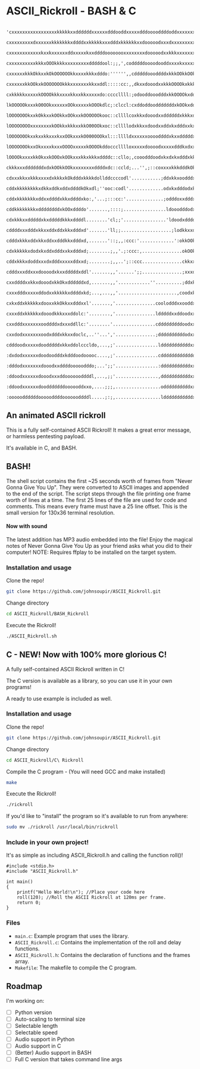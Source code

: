 # ASCII_Rickroll - BASH & C
          'cxxxxxxxxxxxxxxxxxkkkkkxxddddddxxxxxxdddooddxxxxxdddooooddddoddxxxxxxxxxdddooddc               
           cxxxxxxxxxdxxxxxxkkkkkkkxddddxxkkkkkxxxdddxkkkkkkxxdooooodxxxdxxxxxxxxxxddoooddc               
           cxxxxxxxxxxxxkxxkxxxxxxddxxxxxkxxddddoooooooxxxxxxxxdooooodxxkkkxxxxxxxxxddodddc               
           cxxxxxxxxxxkkkxOOOkkkkxxxxxxxxxdddddool:;;,',codddddoooodooddxxxxkxxxxxxxddodddc               
           cxxxxxxkkkOkkxxkOkOOOOOOkkxxxxkkkxdddo:'''''',,cdddddoooddddxkkkOOkkOOkxddoddddc               
           cxxxxxxkkOOkxkOOOOOOOkkkxxxxxxxkkxxddl:::::cc:,,dkxxdooodxxkkkOOOOkxkkkxddoddddc               
           cxkkkkkxxxxxkOOOOkkkxxxxkkxxkkxxxxxdo:ccccllll:;odooddooodddxkkOOOOkxddxxxddxxxc               
           lkOOOOOkxxxkO0OOkxxxxxxOOkxxxxxkOOOkdlc;:clccl:cxddoddoodddddddxkOOkxdddxxxxkxxl               
           lOOOOOOOkxxkOkkxxkOOkkxOOkxxkOOOOOOkooc::cllllcoxkkxdooodxxddddddxkkkxddxxkOOOkl               
           lOOOOOOOOxxxxxxxxkOOkkxkkkxxkkO00OOkxoc::cllllodxkkxxdoodxxddxkxdddxxkxxkOO0000o               
           lOOOOOOOkxxkxxkkxxxkxxOOkxxxkO000OOOkxl:::lllldxxxxxxooooddddxkxxdddddxxk000000o               
           lOOOOOOOkxxOkxxxxkxxxOOOOxxxxxkOOOOkddoccclllloxxxxxdoooodxxxxxdddkxdxxxkO00000d               
           lOOOOkxxxxkkOkxxkOOOxkOOkxxxkkxkkkxddddc::cllo;,cooodddoodxkxdxkxdddxkkxkO00000d               
           ckkkxxxdddddddxdxkOOkkOOkxxxxxxxxddddxdc::ccld;...'',;::coxxxxkkkdddkOkkxxkO000d               
           cdxxxkkxxkkkxxxxdxkkkxkOkdddxkkkkdollddccccodl'...........;ddxkkxoodddxxxxxxOO0o               
           cddxkkkkkkkkxdkkxddkxddxddddkOkxdl;''ooc:codl'.............odxkxdddodxkxxxkkxkkl               
           cddxkkkkkkkxddxxddddxkkxddddxko:,'...;:::cc:'..............;odddoxxdddxkkkOOOkxl               
           cddkkkkkkkkxddddddddxkOOxddddo'.......,::::;................ldooodddodxkkkkOOkxl               
           cdxkkkxxdddddxkxdddddkkkxddddl........'cl;;'................'ldoodxddddxxkkkOOkl               
           cddddxxxdddxkkxxddxddxkkxdddxd'.......'ll;;...................;lodkkxxdddddxkOkl               
           cdddxkkkxddxkkxddxxdddkkxdddxd,.......'::;,,:ccc:'.............':okkOOkddddddxxl               
           cdxkkkkkxdodxkxddxdddxxkxdddxd;........;,,'.;:ccc:,...............okOOkxxkkkkxxl               
           cddxkkkxdoddxxxdxdddxxxxxddxxd;........;,,..';::ccc...............ckkxxdxkxkOOkl               
           cdddxxxddxxxdoooodxkxxdddddxddl'.......,,'......';;...............;xxxdxxxxkOOkl               
           cxxddddxxkkxdooodxkkOkxddddddxd,.......,,'............''..........;ddxkkxdddkxxl               
           cxxxdddxxxxxddodxxkkkkkxddddxkd;...,...,,'......................,coodxkkkxdodxko               
           cxkxddxkkkkkxdooxxkkOkkxxdddxxl'.......,'...............coolodddxxooddxxxxdodxkl               
           cxxxddxkkkkkxdooodkkkxxxddolc:'........,'...............ldddddxxddoodxxxxxxddkOo               
           cxxdddxxxxxxxooddddxdxxxddllc:'........'................cdddddddddoodxxxxxxddxko               
           cxxdodxxxxxxxoodxdddxkkxxdoclc,..''...','...............;ddddddddddodxxxxxxddxko               
           cdddoodxxxxxdoodddddxkkxddolcccldo,...,;'................ldddddddddddxxxxxxdddkl               
           :dxdodxxxxxxdoodoodddxkdddoodooooc....,;'................cddddddddddddddddddddxl               
           :dddodxxxxxxxdooodxxddddooooodddo;...';;'................:dddddddddddxxxxxxxddxl               
           :ddoodxxxxxxdooodxxxddooooooddddl,...,;;'................,dddddddddddxxxxxxxdddc               
           :ddoodxxxxxxdoodddddddoooooddxxo,....;;;,.................oddddddddddxxxxxxxdddc               
           :oooooddddddoooooddddooooooddddl.....;:;,.................ldddddddddddxxxxxxdddc'               
## An animated ASCII rickroll 

This is a fully self-contained ASCII Rickroll! It makes a great error message, or harmless pentesting payload. 

It's available in C, and BASH. 


## BASH!

The shell script contains the first ~25 seconds worth of frames from "Never Gonna Give You Up". They were converted to ASCII images and appended to the end of the script. The script steps through the file printing one frame worth of lines at a time. The first 25 lines of the file are used for code and comments. This means every frame must have a 25 line offset. This is the small version for 130x36 terminal resolution.

#### Now with sound

The latest addition has MP3 audio embedded into the file! Enjoy the magical notes of Never Gonna Give You Up as your friend asks what you did to their computer! NOTE: Requires ffplay to be installed on the target system.

### Installation and usage

Clone the repo!
```sh
git clone https://github.com/johnsoupir/ASCII_Rickroll.git
```

Change directory
```sh
cd ASCII_Rickroll/BASH_Rickroll
```

Execute the Rickroll!
```sh
./ASCII_Rickroll.sh
```

## C - NEW! Now with 100% more glorious C!

A fully self-contained ASCII Rickroll written in C!

The C version is available as a library, so you can use it in your own programs!

A ready to use example is included as well. 


### Installation and usage

Clone the repo!
```sh
git clone https://github.com/johnsoupir/ASCII_Rickroll.git
```

Change directory
```sh
cd ASCII_Rickroll/C\ Rickroll
```

Compile the C program - (You will need GCC and make installed)
```sh
make
```

Execute the Rickroll!
```sh
./rickroll
```
If you'd like to "install" the program so it's available to run from anywhere:
```sh
sudo mv ./rickroll /usr/local/bin/rickroll
```

### Include in your own project!
It's as simple as including ASCII_Rickroll.h and calling the function roll()!

```
#include <stdio.h>
#include "ASCII_Rickroll.h"

int main() 
{
    printf("Hello World!\n"); //Place your code here
    roll(120); //Roll the ASCII Rickroll at 120ms per frame. 
    return 0;
}
```


### Files
- `main.c`: Example program that uses the library.
- `ASCII_Rickroll.c`: Contains the implementation of the roll and delay functions.
- `ASCII_Rickroll.h`: Contains the declaration of functions and the frames array.
- `Makefile`: The makefile to compile the C program.

## Roadmap
I'm working on:

- [ ] Python version
- [ ] Auto-scaling to terminal size
- [ ] Selectable length
- [ ] Selectable speed
- [ ] Audio support in Python
- [ ] Audio support in C
- [ ] (Better) Audio support in BASH
- [ ] Full C version that takes command line args
